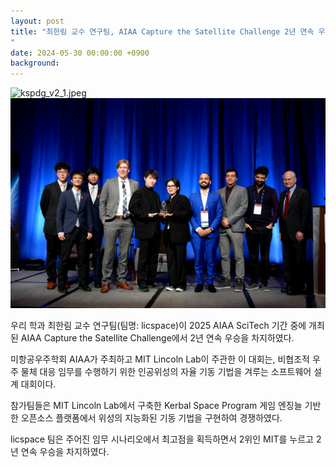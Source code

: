 ```yaml
---
layout: post
title: "최한림 교수 연구팀, AIAA Capture the Satellite Challenge 2년 연속 우승
"
date: 2024-05-30 00:00:00 +0900
background:
---
```


![kspdg_v2_1.jpeg](/img/posts/kspdg_v2_1.jpeg)
![kspdg_v2_2.jpeg](/img/posts/kspdg_v2_2.jpeg)

우리 학과 최한림 교수 연구팀(팀명: licspace)이 2025 AIAA SciTech 기간 중에 개최된 AIAA Capture the Satellite Challenge에서 2년 연속 우승을 차지하였다.

미항공우주학회 AIAA가 주최하고 MIT Lincoln Lab이 주관한 이 대회는, 비협조적 우주 물체 대응 임무를 수행하기 위한 인공위성의 자율 기동 기법을 겨루는 소프트웨어 설계 대회이다.

참가팀들은 MIT Lincoln Lab에서 구축한 Kerbal Space Program 게임 엔징늘 기반한 오픈소스 플랫폼에서 위성의 지능화된 기동 기법을 구현하여 경쟁하였다.

licspace 팀은 주어진 임무 시나리오에서 최고점을 획득하면서 2위인 MIT를 누르고 2년 연속 우승을 차지하였다.
